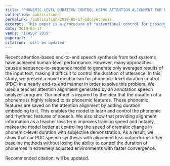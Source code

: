 ```yaml
---
title: "PHONEMIC-LEVEL DURATION CONTROL USING ATTENTION ALIGNMENT FOR NATURAL SPEECH SYNTHESIS"
collection: publications
permalink: /publication/2019-05-17-pdcsynthesis
excerpt: 'This paper is a procedure of "attentional control for prosody controllable speech synthesis'
date: 2019-05-17
venue: 'ICASSP 2019'
paperurl: ''
citation: 'will be updated'
---
```

Recent attention-based end-to-end speech synthesis from text systems have achieved human-level performance. However, many approaches cause a sequence-to-sequence model to generate only averaged results of the input text, making it difficult to control the duration of utterance. In this study, we present a novel mechanism for phonemic-level duration control (PDC) in a nearly end-to-end manner in order to solve this problem. We used a teacher attention alignment generated by an annotation speech analyzer program. Our method is inspired by the idea that the duration of a phoneme is highly related to its phonemic features. These phonemic features are saved on the attention alignment by adding duration embedding to it. This enables the model to learn and control the phonemic and rhythmic features of speech. We also show that providing alignment information as a teacher loss term improves training speed and notably, makes the model better at controlling the speed of dramatic change in phonemic-level duration with subjective demonstration. As a result, we show that our PDC speech synthesis with alignment loss outperforms other baseline methods without losing the ability to control the duration of phonemes in extremely adjusted environments with faster convergence.

Recommended citation: will be updated.
